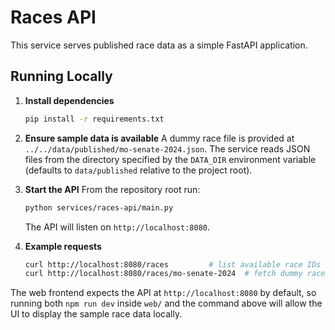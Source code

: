 # Races API

This service serves published race data as a simple FastAPI application.

## Running Locally

1. **Install dependencies**
   ```bash
   pip install -r requirements.txt
   ```
2. **Ensure sample data is available**
   A dummy race file is provided at `../../data/published/mo-senate-2024.json`. The
   service reads JSON files from the directory specified by the `DATA_DIR`
   environment variable (defaults to `data/published` relative to the project
   root).

3. **Start the API**
   From the repository root run:
   ```bash
   python services/races-api/main.py
   ```
   The API will listen on `http://localhost:8080`.

4. **Example requests**
   ```bash
   curl http://localhost:8080/races         # list available race IDs
   curl http://localhost:8080/races/mo-senate-2024  # fetch dummy race data
   ```

The web frontend expects the API at `http://localhost:8080` by default, so
running both `npm run dev` inside `web/` and the command above will allow the
UI to display the sample race data locally.
